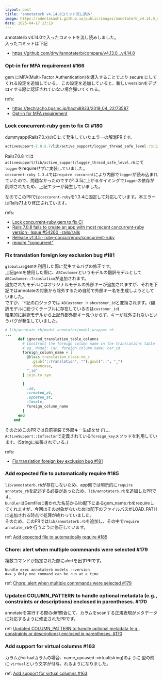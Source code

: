 ```yaml
---
layout: post
title: "annotaterb v4.14.0コミット流し読み"
image: https://odentakashi.github.io/public/images/annotaterb_v4.14.0_commit_reading.png
date: 2025-04-17 13:19
---
```

annotaterb v4.14.0で入ったコミットを流し読みしました。<br>
入ったコミットは下記
- https://github.com/drwl/annotaterb/compare/v4.13.0...v4.14.0

### Opt-in for MFA requirement #166
gem にMFA(Multi-Factor Authentication)を導入することでより secure にしてくれる設定を追加している。
この設定を追加していると、新しいversionをデプロイする際に認証されていない場合弾いてくれる。

refs:
- https://techracho.bpsinc.jp/hachi8833/2019_04_22/73587
- [Opt\-in for MFA requirement ](https://github.com/drwl/annotaterb/pull/166)

### Lock concurrent-ruby gem to fix CI #180
dummyapp(Rails7.0.x)のCIにて発生していたエラーの解消PRです。

```rb
activesupport-7.0.8.7/lib/active_support/logger_thread_safe_level.rb:12:in `<module:LoggerThreadSafeLevel>': uninitialized constant ActiveSupport::LoggerThreadSafeLevel::Logger (NameError)
```

Rails7.0.8 では `activesupport/lib/active_support/logger_thread_safe_level.rb`にて `logger`をrequireせずに実装していました。<br>
`coccurent-ruby 1.3.4`では`require coccurent`により内部で`logger`が読み込まれていたので、問題なかったのですが1.3.5に上がるタイミングで`logger`の依存が削除されたため、上記エラーが発生していました。<br>

なのでこのPRでは`coccurent-ruby`を1.3.4に固定して対応しています。本エラーはRails7.1より修正されています。

refs:
- [Lock concurrent\-ruby gem to fix CI](https://github.com/drwl/annotaterb/pull/180)
- [Rails 7\.0\.8 fails to create an app with most recent concurrent\-ruby version · Issue \#54260 · rails/rails](https://github.com/rails/rails/issues/54260)
- [Release v1\.3\.5 · ruby\-concurrency/concurrent\-ruby](https://github.com/ruby-concurrency/concurrent-ruby/releases/tag/v1.3.5)
- [require "concurrent"](https://github.com/rails/rails/commit/0f5e7a66143a8f59a7f0f03b79c7f5c1015f3850)

### Fix translation foreign key exclusion bug #181
`globalize`gemを利用した際に発生するバグの修正です。<br>
上記gemを使用した際に、`ABCustomer`というモデルの翻訳モデルとして`ABCustomer::Translation`が追加されます。<br>
追加されたモデルにはオリジナルモデルの外部キーが追加されますが、それを下記ではannotateの対象から除外するため自前で外部キー名を生成しようとしていました。<br>
ですが、下記のロジックでは `ABCustomer` -> `abcutomer_id`と変換されます。(翻訳モデルに紐づくテーブルに存在しているのは`customer_id`)<br>
結果的に翻訳モデルから上記外部外部キー見つからず、キーが除外されないというバグが発生していました。

```rb
# lib/annotate_rb/model_annotator/model_wrapper.rb
...
      def ignored_translation_table_columns
        # Construct the foreign column name in the translations table
        # eg. Model: Car, foreign column name: car_id
        foreign_column_name = [
          @klass.translation_class.to_s
            .gsub("::Translation", "").gsub("::", "_")
            .downcase,
          "_id"
        ].join.to_sym

        [
          :id,
          :created_at,
          :updated_at,
          :locale,
          foreign_column_name
        ]
      end
    end
```

そのためこのPRでは自前実装で外部キー生成をせずに、`ActiveSupport::Inflector`で定義されている`foreign_key`メソッドを利用しています。(Stringに拡張されている。)

refs:
- [Fix translation foreign key exclusion bug \#181](https://github.com/drwl/annotaterb/pull/181)

### Add expected file to automatically require #185
`lib/annotaterb.rb`が存在しないため、app側では明示的に`require annotate_rb`を記述する必要があったため、`lib/annotaterb.rb`を追加したPRです。<br>
`bundler`はGemfileに書かれた名前からlib配下にあるgem_name.rbをrequireしてくれますが、今回はその対象がないためlib配下のファイルパスがLOAD_PATHに追加される時点で処理が終わっていました。<br>
そのため、このPRでは`lib/annotaterb.rb`を追加し、その中で`require annotate_rb`を行うように修正しています。

ref: [Add expected file to automatically require \#185](https://github.com/drwl/annotaterb/pull/185)

### Chore: alert when multiple conmmands were selected #179
複数コマンドが指定された際にalertを出すPRです。

```shell
bundle exec annotaterb models --version
#=> ❯ Only one command can be run at a time
```

ref: [Chore: alert when multiple conmmands were selected \#179](https://github.com/drwl/annotaterb/pull/179)

### Updated COLUMN_PATTERN to handle optional metadata (e.g., constraints or descriptions) enclosed in parentheses. #170
annotateを実行する際のdiff照合にて、カラムをscanする正規表現がメタデータに対応するように修正されたPRです。

ref: [Updated COLUMN\_PATTERN to handle optional metadata \(e\.g\., constraints or descriptions\) enclosed in parentheses\. \#170](https://github.com/drwl/annotaterb/pull/170)

### Add support for virtual columns #163
カラムがvirtualカラムの場合、name_upcased :virtual(string)のように 型の前に `virtual`という文字が付与。れるようになりました。

ref: [Add support for virtual columns \#163](https://github.com/drwl/annotaterb/pull/163)
